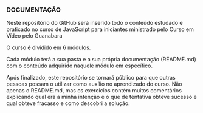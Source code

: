 ### DOCUMENTAÇÃO

Neste repositório do GitHub será inserido todo o conteúdo estudado e praticado no curso de JavaScript para iniciantes ministrado pelo Curso em Vídeo pelo Guanabara

O curso é dividido em 6 módulos. 

Cada módulo terá a sua pasta e a sua própria documentação (README.md) com o conteúdo adquirido naquele módulo em específico.

Após finalizado, este repositório se tornará público para que outras pessoas possam o utilizar como auxílio no aprendizado do curso. Não apenas o README.md, mas os exercícios contém muitos comentários explicando qual era a minha intenção e o que de tentativa obteve sucesso e qual obteve fracasso e como descobri a solução.